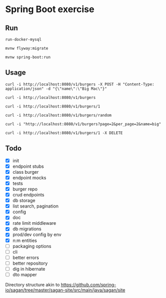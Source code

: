 # Spring Boot exercise

## Run

`run-docker-mysql`

`mvnw flyway:migrate`

`mvnw spring-boot:run`

## Usage

`curl -i http://localhost:8080/v1/burgers -X POST -H "Content-Type: application/json" -d "{\"name\":\"Big Mac\"}"`

`curl -i http://localhost:8080/v1/burgers`

`curl -i http://localhost:8080/v1/burgers/1`

`curl -i http://localhost:8080/v1/burgers/random`

`curl -i "http://localhost:8080/v1/burgers?page=2&per_page=2&name=big"`

`curl -i http://localhost:8080/v1/burgers/1 -X DELETE`

## Todo
- [x] init
- [x] endpoint stubs
- [x] class burger
- [x] endpoint mocks
- [x] tests
- [x] burger repo
- [x] crud endpoints
- [x] db storage
- [x] list search, pagination
- [x] config
- [x] doc
- [x] rate limit middleware
- [x] db migrations
- [x] prod/dev config by env
- [x] n:m entities  
- [ ] packaging options
- [ ] cli
- [ ] better errors
- [ ] better repository
- [ ] dig in hibernate  
- [ ] dto mapper

Directory structure akin to https://github.com/spring-io/sagan/tree/master/sagan-site/src/main/java/sagan/site
